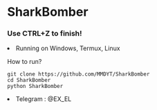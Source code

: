 # SharkBomber
<h3> Use CTRL+Z to finish! </h3>

<li>Running on Windows, Termux, Linux </li>

How to run?

```
git clone https://github.com/MMDYT/SharkBomber
cd SharkBomber
python SharkBomber
```

<li> Telegram : @EX_EL </li>
